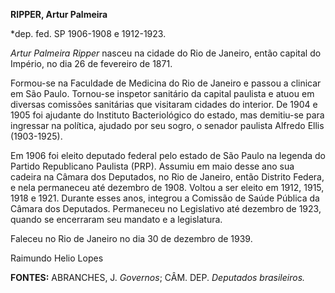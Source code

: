 **RIPPER, Artur Palmeira**

\*dep. fed. SP 1906-1908 e 1912-1923.

*Artur Palmeira Ripper* nasceu na cidade do Rio de Janeiro, então
capital do Império, no dia 26 de fevereiro de 1871.

Formou-se na Faculdade de Medicina do Rio de Janeiro e passou a clinicar
em São Paulo. Tornou-se inspetor sanitário da capital paulista e atuou
em diversas comissões sanitárias que visitaram cidades do interior. De
1904 e 1905 foi ajudante do Instituto Bacteriológico do estado, mas
demitiu-se para ingressar na política, ajudado por seu sogro, o senador
paulista Alfredo Ellis (1903-1925).

Em 1906 foi eleito deputado federal pelo estado de São Paulo na legenda
do Partido Republicano Paulista (PRP). Assumiu em maio desse ano sua
cadeira na Câmara dos Deputados, no Rio de Janeiro, então Distrito
Federa, e nela permaneceu até dezembro de 1908. Voltou a ser eleito em
1912, 1915, 1918 e 1921. Durante esses anos, integrou a Comissão de
Saúde Pública da Câmara dos Deputados. Permaneceu no Legislativo até
dezembro de 1923, quando se encerraram seu mandato e a legislatura.

Faleceu no Rio de Janeiro no dia 30 de dezembro de 1939.

Raimundo Helio Lopes

**FONTES:** ABRANCHES, J. *Governos*; CÂM. DEP. *Deputados brasileiros.*
